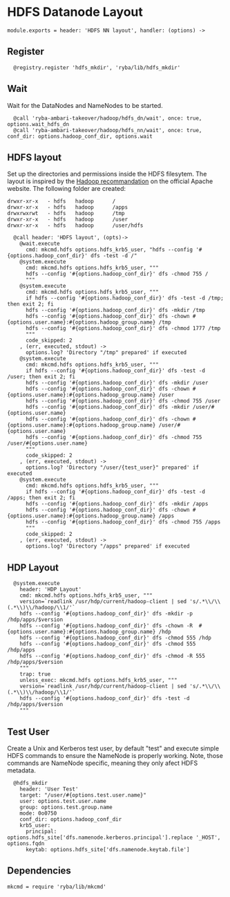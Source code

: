 # HDFS Datanode Layout

    module.exports = header: 'HDFS NN layout', handler: (options) ->

## Register

      @registry.register 'hdfs_mkdir', 'ryba/lib/hdfs_mkdir'

## Wait

Wait for the DataNodes and NameNodes to be started.

      @call 'ryba-ambari-takeover/hadoop/hdfs_dn/wait', once: true, options.wait_hdfs_dn
      @call 'ryba-ambari-takeover/hadoop/hdfs_nn/wait', once: true, conf_dir: options.hadoop_conf_dir, options.wait

## HDFS layout

Set up the directories and permissions inside the HDFS filesytem. The layout is inspired by the
[Hadoop recommandation](http://hadoop.apache.org/docs/r2.1.0-beta/hadoop-project-dist/hadoop-common/ClusterSetup.html)
on the official Apache website. The following folder are created:

```
drwxr-xr-x   - hdfs   hadoop      /
drwxr-xr-x   - hdfs   hadoop      /apps
drwxrwxrwt   - hdfs   hadoop      /tmp
drwxr-xr-x   - hdfs   hadoop      /user
drwxr-xr-x   - hdfs   hadoop      /user/hdfs
```

      @call header: 'HDFS layout', (opts)->
        @wait.execute
          cmd: mkcmd.hdfs options.hdfs_krb5_user, "hdfs --config '#{options.hadoop_conf_dir}' dfs -test -d /"
        @system.execute
          cmd: mkcmd.hdfs options.hdfs_krb5_user, """
          hdfs --config '#{options.hadoop_conf_dir}' dfs -chmod 755 /
          """
        @system.execute
          cmd: mkcmd.hdfs options.hdfs_krb5_user, """
          if hdfs --config '#{options.hadoop_conf_dir}' dfs -test -d /tmp; then exit 2; fi
          hdfs --config '#{options.hadoop_conf_dir}' dfs -mkdir /tmp
          hdfs --config '#{options.hadoop_conf_dir}' dfs -chown #{options.user.name}:#{options.hadoop_group.name} /tmp
          hdfs --config '#{options.hadoop_conf_dir}' dfs -chmod 1777 /tmp
          """
          code_skipped: 2
        , (err, executed, stdout) ->
          options.log? 'Directory "/tmp" prepared' if executed
        @system.execute
          cmd: mkcmd.hdfs options.hdfs_krb5_user, """
          if hdfs --config '#{options.hadoop_conf_dir}' dfs -test -d /user; then exit 2; fi
          hdfs --config '#{options.hadoop_conf_dir}' dfs -mkdir /user
          hdfs --config '#{options.hadoop_conf_dir}' dfs -chown #{options.user.name}:#{options.hadoop_group.name} /user
          hdfs --config '#{options.hadoop_conf_dir}' dfs -chmod 755 /user
          hdfs --config '#{options.hadoop_conf_dir}' dfs -mkdir /user/#{options.user.name}
          hdfs --config '#{options.hadoop_conf_dir}' dfs -chown #{options.user.name}:#{options.hadoop_group.name} /user/#{options.user.name}
          hdfs --config '#{options.hadoop_conf_dir}' dfs -chmod 755 /user/#{options.user.name}
          """
          code_skipped: 2
        , (err, executed, stdout) ->
          options.log? 'Directory "/user/{test_user}" prepared' if executed
        @system.execute
          cmd: mkcmd.hdfs options.hdfs_krb5_user, """
          if hdfs --config '#{options.hadoop_conf_dir}' dfs -test -d /apps; then exit 2; fi
          hdfs --config '#{options.hadoop_conf_dir}' dfs -mkdir /apps
          hdfs --config '#{options.hadoop_conf_dir}' dfs -chown #{options.user.name}:#{options.hadoop_group.name} /apps
          hdfs --config '#{options.hadoop_conf_dir}' dfs -chmod 755 /apps
          """
          code_skipped: 2
        , (err, executed, stdout) ->
          options.log? 'Directory "/apps" prepared' if executed

## HDP Layout

      @system.execute
        header: 'HDP Layout'
        cmd: mkcmd.hdfs options.hdfs_krb5_user, """
        version=`readlink /usr/hdp/current/hadoop-client | sed 's/.*\\/\\(.*\\)\\/hadoop/\\1/'`
        hdfs --config '#{options.hadoop_conf_dir}' dfs -mkdir -p /hdp/apps/$version
        hdfs --config '#{options.hadoop_conf_dir}' dfs -chown -R  #{options.user.name}:#{options.hadoop_group.name} /hdp
        hdfs --config '#{options.hadoop_conf_dir}' dfs -chmod 555 /hdp
        hdfs --config '#{options.hadoop_conf_dir}' dfs -chmod 555 /hdp/apps
        hdfs --config '#{options.hadoop_conf_dir}' dfs -chmod -R 555 /hdp/apps/$version
        """
        trap: true
        unless_exec: mkcmd.hdfs options.hdfs_krb5_user, """
        version=`readlink /usr/hdp/current/hadoop-client | sed 's/.*\\/\\(.*\\)\\/hadoop/\\1/'`
        hdfs --config '#{options.hadoop_conf_dir}' dfs -test -d /hdp/apps/$version
        """

## Test User

Create a Unix and Kerberos test user, by default "test" and execute simple HDFS commands to ensure
the NameNode is properly working. Note, those commands are NameNode specific, meaning they only
afect HDFS metadata.

      @hdfs_mkdir
        header: 'User Test'
        target: "/user/#{options.test.user.name}"
        user: options.test.user.name
        group: options.test.group.name
        mode: 0o0750
        conf_dir: options.hadoop_conf_dir
        krb5_user:
          principal: options.hdfs_site['dfs.namenode.kerberos.principal'].replace '_HOST', options.fqdn
          keytab: options.hdfs_site['dfs.namenode.keytab.file']

## Dependencies

    mkcmd = require 'ryba/lib/mkcmd'
